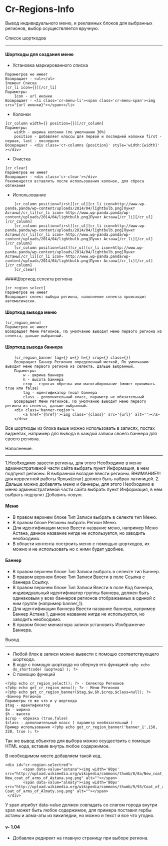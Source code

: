 Cr-Regions-Info
===================

Вывод индивидуального меню, и рекламных блоков для выбранных регионов, выбор осуществляется вручную.

Список шорткодов
___________

#### Шорткоды для создания меню

* Установка маркированного списка
 
``` [cr_ul][/cr_ul]
Параметров не имеет
Возвращает - <ul></ul>
Элемент Списка
[cr_li icon={}][/cr_li]
Параметры:
    Icon - url иконки
Возвращает - <li class='cr-menu-li'><span class='cr-menu-span'><img src="{url иконки}"></span></li>
```
    
* Колонки

```
[cr_column width={} position={}][/cr_column]
Параметры:
    width - ширина колонки (по умолчанию 30%)
    position - добавляет классы для первой и последней колонки first - первая, last - последняя
Возвращает - <div class='cr-columns {position}' style='width:{width}' ></div>
```

* Очистка
```
[cr_clear]
Параметров не имеет
Возвращает - <div class='cr-clear'></div>
Рекомендется вставлять после использования колонок, для сброса обтекания
```
* Использование
```
    [cr_column position=first][cr_ul][cr_li icon=http://www.wp-panda.panda/wp-content/uploads/2014/04/lightbulb.png]Пункт Астаны[/cr_li][cr_li icon= http://www.wp-panda.panda/wp-content/uploads/2014/04/lightbulb.png]Пункт Астаны[/cr_li][/cr_ul][/cr_column]
    [cr_column position=first][cr_ul][cr_li icon=http://www.wp-panda.panda/wp-content/uploads/2014/04/lightbulb.png]Пункт Астаны[/cr_li][cr_li icon= http://www.wp-panda.panda/wp-content/uploads/2014/04/lightbulb.png]Пункт Астаны[/cr_li][/cr_ul][/cr_column]
    [cr_column position=last][cr_ul][cr_li icon=http://www.wp-panda.panda/wp-content/uploads/2014/04/lightbulb.png]Пункт Астаны[/cr_li][cr_li icon= http://www.wp-panda.panda/wp-content/uploads/2014/04/lightbulb.png]Пункт Астаны[/cr_li][/cr_ul][/cr_column]
    [cr_clear]
```
####Шорткод селекта региона
```
[cr_region_select]
Параметров не имеет
Возвращает селект выбора региона, наполнение селекта происходит автоматически.
```
#### Шорткод вывода меню
```
[cr_region_menu]
Параметров не имеет
Возвращает Меню Регионов, По умолчанию выводит меню первого региона из селекта, дальше выбранный.
```
#### Шорткод вывода баннера
```
    [cr_region_banner tag={} w={} h={} crop={} class={}]
    Возвращает Баннер Регионов определенный меткой, По умолчанию выводит меню первого региона из селекта, дальше выбранный.
    Параметры:
        w - ширина баннера
        h - высота баннера
        crop - строгая обрезка или масштабирование (может принимать true или false)
        tag - идентификатор (код) баннера
        class - дополнительный класс, параметр не обязательный
    Возвращает Меню Регионов, По умолчанию выводит меню первого региона из селекта, дальше выбранный.
    <div class='banner-region'>
        <a href='{href}'><img class='{class}' src='{url}' alt=''></a>
    </div>
```
Все шорткоды из блока выше можно использовать в записях, постах виджетах, например для вывода в каждой записи своего баннера для своего региона.

Наполнение.
___________________

1.Необходимо завести регионы, для этого Необходимо в меню административной части сайта выбрать пункт Информация, в нем подпункт регионы. В выбранной вкладке ввести регионы. ВНИМАНИЕ!!! для корректной работы Ярлык(слаг) должен быть набран латиницей.
2. Дальше можно добавлять меню и баннеры, для этого Необходимо в меню административной части сайта выбрать пункт Информация, в нем выбрать подпункт Добавить новую.

#### Меню
* В правом верхнем блоке Тип Записи выбрать в селекте тип Меню.
* В правом блоке Регионы выбрать Регион Меню.
* Для идентификации меню Ввести название меню, например Меню Астана, данное название нигде не используется, но заводить необходимо.
* В области контента построить меню с помощью шорткодов, их можно и не использовать но с ними будет удобнее.

#### Баннер
* В правом верхнем блоке Тип Записи выбрать в селекте тип Баннер.
* В правом верхнем блоке Тип Записи Ввести в поле Ссылка с баннера Ссылку.
* В правом верхнем блоке Тип Записи Ввести в поле Koд баннера, индивидуальный идентификатор группы баннера, должен быть одинаковым у всех баннеров регионов отображаемых в однной с ним группе (например banner_1).
* Для идентификации баннера Ввести название баннера, например Баннер Астана 1, данное название нигде не используется, но заводить необходимо.
* В правом блоке миниатюра записи установить Изображение Баннера.

Вывод
________________________

* Любой блок в записи можно вывести с помощю соответствующего шорткода.
* В коде с помощю шорткода но обеpнув его функцией `<php echo do_shortcode( [шорткод] ); ?>`
* С помощю функций
```
<?php echo cr_region_select(); ?> - Селектор Регионов
<?php echo get_cr_region_menu(); ?> - Меню Регионов
<?php echo get_cr_region_banner($tag,$w,$h,$crop,$class=null); ?> -Баннер Регионов
Параметры те же что и у шорткода
$tag - идентификатор
$w - ширина
$h - высота
$crop - обрезка (true,false)
$class - дополнительный класс ( параметр необязательный )
Пример использования <?php echo get_cr_region_banner('banner_1',150, 220, true ); ?>
```


Так же вывод объектов для выбора можно осуществить с помощю HTML кода, вставив внутрь любое содержимое.

В необходимом месте добавляем такой код.
```
<div id="cr-region-selectred">
        <span data-value="astana"><img width='80px' src="http://upload.wikimedia.org/wikipedia/commons/thumb/8/8a/New_coat_of_arms_of_Astana.svg/150px-New_coat_of_arms_of_Astana.svg.png" alt=""></span>
        <span data-value="almaty"><img width='80px' src="http://upload.wikimedia.org/wikipedia/commons/thumb/9/93/Coat_of_arms_of_Almaty.svg/90px-Coat_of_arms_of_Almaty.svg.png" alt=""></span>
 </div>
``` 

У span атрибут data-value должен совпадать со слагом города
внутри span может быть любое содержимое, для примера поставил гербы астаны и алма-аты из википедии, но можно и текст и все что угодно.

#### v- 1.04
* Добавлен редирект на главную страницу при выборе региона.

